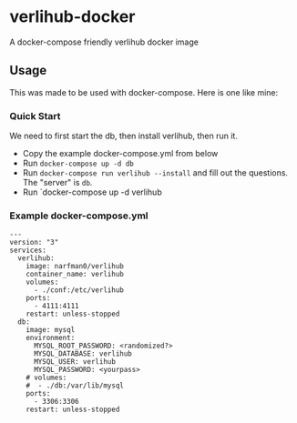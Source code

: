 # verlihub-docker

A docker-compose friendly verlihub docker image

## Usage

This was made to be used with docker-compose. Here is one like mine:

### Quick Start

We need to first start the db, then install verlihub, then run it.

* Copy the example docker-compose.yml from below
* Run `docker-compose up -d db`
* Run `docker-compose run verlihub --install` and fill out the questions. The "server" is `db`.
* Run `docker-compose up -d verlihub

### Example docker-compose.yml

```
---
version: "3"
services:
  verlihub:
    image: narfman0/verlihub
    container_name: verlihub
    volumes:
      - ./conf:/etc/verlihub
    ports:
      - 4111:4111
    restart: unless-stopped
  db:
    image: mysql
    environment:
      MYSQL_ROOT_PASSWORD: <randomized?>
      MYSQL_DATABASE: verlihub
      MYSQL_USER: verlihub
      MYSQL_PASSWORD: <yourpass>
    # volumes:
    #  - ./db:/var/lib/mysql
    ports:
      - 3306:3306
    restart: unless-stopped
```
